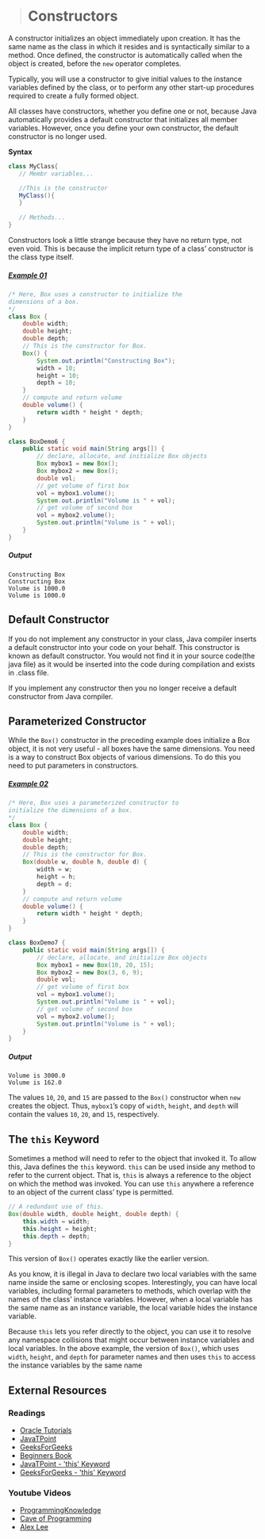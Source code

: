 ># Constructors

A constructor initializes an object immediately upon creation. It has the same name as the class in which it resides and is syntactically similar to a method. Once defined, the constructor is automatically called when the object is created, before the `new` operator completes.

Typically, you will use a constructor to give initial values to the instance variables defined by the class, or to perform any other start-up procedures required to create a fully formed object.

All classes have constructors, whether you define one or not, because Java automatically provides a default constructor that initializes all member variables. However, once you define your own constructor, the default constructor is no longer used.

__Syntax__

```java
class MyClass{
   // Membr variables...

   //This is the constructor
   MyClass(){
   }
   
   // Methods...
}
```

Constructors look a little strange because they have no return type, not even void. This is because the implicit return type of a class’ constructor is the class type itself.

##### [Example 01](../20-Examples/08-Classes-and-Objects/04-Constructors/Example-01/)

```java
/* Here, Box uses a constructor to initialize the
dimensions of a box.
*/
class Box {
    double width;
    double height;
    double depth;
    // This is the constructor for Box.
    Box() {
        System.out.println("Constructing Box");
        width = 10;
        height = 10;
        depth = 10;
    }
    // compute and return volume
    double volume() {
        return width * height * depth;
    }
}
```

```java
class BoxDemo6 {
    public static void main(String args[]) {
        // declare, allocate, and initialize Box objects
        Box mybox1 = new Box();
        Box mybox2 = new Box();
        double vol;
        // get volume of first box
        vol = mybox1.volume();
        System.out.println("Volume is " + vol);
        // get volume of second box
        vol = mybox2.volume();
        System.out.println("Volume is " + vol);
    }
}
```

##### Output

    Constructing Box
    Constructing Box
    Volume is 1000.0
    Volume is 1000.0

## Default Constructor

If you do not implement any constructor in your class, Java compiler inserts a default constructor into your code on your behalf. This constructor is known as default constructor. You would not find it in your source code(the java file) as it would be inserted into the code during compilation and exists in .class file.

If you implement any constructor then you no longer receive a default constructor from Java compiler.

## Parameterized Constructor

While the `Box()` constructor in the preceding example does initialize a Box object, it is not very useful - all boxes have the same dimensions. You need is a way to construct Box objects of various dimensions. To do this you need to put parameters in constructors.

##### [Example 02](../20-Examples/08-Classes-and-Objects/04-Constructors/Example-02/)

```java
/* Here, Box uses a parameterized constructor to
initialize the dimensions of a box.
*/
class Box {
    double width;
    double height;
    double depth;
    // This is the constructor for Box.
    Box(double w, double h, double d) {
        width = w;
        height = h;
        depth = d;
    }
    // compute and return volume
    double volume() {
        return width * height * depth;
    }
}
```

```java
class BoxDemo7 {
    public static void main(String args[]) {
        // declare, allocate, and initialize Box objects
        Box mybox1 = new Box(10, 20, 15);
        Box mybox2 = new Box(3, 6, 9);
        double vol;
        // get volume of first box
        vol = mybox1.volume();
        System.out.println("Volume is " + vol);
        // get volume of second box
        vol = mybox2.volume();
        System.out.println("Volume is " + vol);
    }
}
```

##### Output

    Volume is 3000.0
    Volume is 162.0

The values `10`, `20`, and `15` are passed to the `Box()` constructor when `new` creates the object. Thus, `mybox1`’s copy of `width`, `height`, and `depth` will contain the values `10`, `20`, and `15`, respectively.

## The `this` Keyword

Sometimes a method will need to refer to the object that invoked it. To allow this, Java defines the `this` keyword. `this` can be used inside any method to refer to the current object. That is, `this` is always a reference to the object on which the method was invoked. You can use `this` anywhere a reference to an object of the current class’ type is permitted.

```java
// A redundant use of this.
Box(double width, double height, double depth) {
    this.width = width;
    this.height = height;
    this.depth = depth;
}
```

This version of `Box()` operates exactly like the earlier version.

As you know, it is illegal in Java to declare two local variables with the same name inside the same or enclosing scopes. Interestingly, you can have local variables, including formal parameters to methods, which overlap with the names of the class’ instance variables. However, when a local variable has the same name as an instance variable, the local variable hides the instance variable.

Because `this` lets you refer directly to the object, you can use it to resolve any namespace collisions that might occur between instance variables and local variables. In the above example, the version of `Box()`, which uses `width`, `height`, and `depth` for parameter names and then uses `this` to access the instance variables by the same name

## External Resources

### Readings

* [Oracle Tutorials](https://docs.oracle.com/javase/tutorial/java/javaOO/constructors.html)
* [JavaTPoint](https://www.javatpoint.com/java-constructor)
* [GeeksForGeeks](https://www.geeksforgeeks.org/constructors-in-java/)
* [Beginners Book](https://beginnersbook.com/2013/03/constructors-in-java/)
* [JavaTPoint - 'this' Keyword](https://www.javatpoint.com/this-keyword)
* [GeeksForGeeks - 'this' Keyword](https://www.geeksforgeeks.org/this-reference-in-java/)

### Youtube Videos

* [ProgrammingKnowledge](https://www.youtube.com/watch?v=0Jc_rT7t1W8&list=PLS1QulWo1RIbfTjQvTdj8Y6yyq4R7g-Al&index=19)
* [Cave of Programming](https://www.youtube.com/watch?v=oSiN1J_G01Q&list=PL9DF6E4B45C36D411&index=18)
* [Alex Lee](https://www.youtube.com/watch?v=G1Iln3PSrUg&list=PL59LTecnGM1Pr-IoQS2JlTnEXOV28-KNg&index=4)